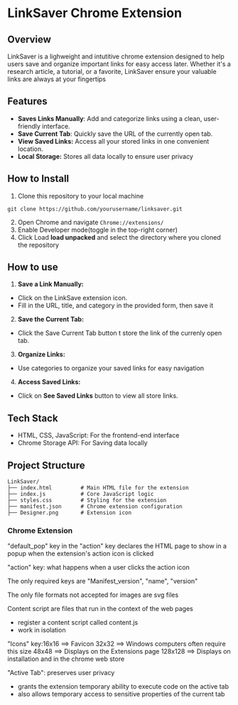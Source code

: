 
# LinkSaver Chrome Extension

## Overview

LinkSaver is a lighweight and intutitive chrome extension designed to help users save and organize important links for easy access later. Whether it's a research article, a tutorial, or a favorite, LinkSaver ensure your valuable links are always at your fingertips

## Features
- **Saves Links Manually**: Add and categorize links using a clean, user-friendly interface.
- **Save Current Tab**: Quickly save the URL of the currently open tab.
- **View Saved Links:** Access all your stored links in one convenient location.
- **Local Storage:** Stores all data locally to ensure user privacy

## How to Install
1. Clone this repository to your local machine
```
git clone https://github.com/yourusername/linksaver.git
```
2. Open Chrome and navigate ``Chrome://extensions/``
3. Enable Developer mode(toggle in the top-right corner)
4. Click Load **load unpacked** and select the directory where you cloned the repository

## How to use

1. **Save a Link Manually:**
- Click on the LinkSave extension icon.
- Fill in the URL, title, and category in the provided form, then save it
2. **Save the Current Tab:**
- Click the Save Current Tab button t store the link of the currenly open tab.
3. **Organize Links:**
- Use categories to organize your saved links for easy navigation
4. **Access Saved Links:**
- Click on **See Saved Links** button to view all store links.

## Tech Stack
- HTML, CSS, JavaScript: For the frontend-end interface
- Chrome Storage API: For Saving data locally

## Project Structure 
```
LinkSaver/
├── index.html         # Main HTML file for the extension
├── index.js           # Core JavaScript logic
├── styles.css         # Styling for the extension
├── manifest.json      # Chrome extension configuration
├── Designer.png       # Extension icon
```

### Chrome Extension
"default_pop" key in the "action" key declares the HTML page to show in a popup when the extension's action icon is clicked

"action" key: what happens when a user clicks the action icon 

The only required keys are "Manifest_version", "name", "version"

The only file formats not accepted for images are svg files 

Content script are files that run in the context of the web pages 
- register a content script called content.js
- work in isolation

"Icons" key:16x16 ==> Favicon
            32x32 ==> Windows computers often require this size
            48x48 ==> Displays on the Extensions page
            128x128 ==> Displays on installation and in the chrome web store

"Active Tab": preserves user privacy 
- grants the extension temporary ability to execute code on the active tab
- also allows temporary access to sensitive properties of the current tab
